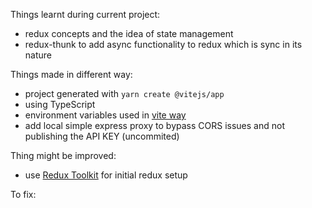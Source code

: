 Things learnt during current project:

- redux concepts and the idea of state management
- redux-thunk to add async functionality to redux which is sync in its nature

Things made in different way:

- project generated with `yarn create @vitejs/app`
- using TypeScript
- environment variables used in [vite way](https://vitejs.dev/guide/env-and-mode.html)
- add local simple express proxy to bypass CORS issues and not publishing the API KEY (uncommited)

Thing might be improved:

- use [Redux Toolkit](https://redux-toolkit.js.org/) for initial redux setup

To fix:
